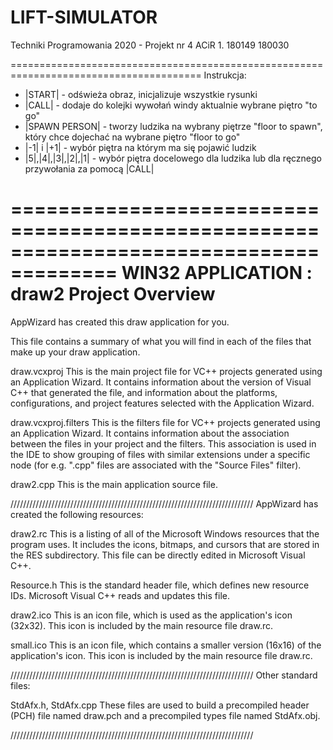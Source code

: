 # LIFT-SIMULATOR
Techniki Programowania 2020 - Projekt nr 4
ACiR 1.
180149 180030

=======================================================================================
Instrukcja:
- |START| - odświeża obraz, inicjalizuje wszystkie rysunki
- |CALL| - dodaje do kolejki wywołań windy aktualnie wybrane piętro "to go"
- |SPAWN PERSON| - tworzy ludzika na wybrany piętrze "floor to spawn", który
chce dojechać na wybrane piętro "floor to go"
- |-1| i |+1| - wybór piętra na którym ma się pojawić ludzik
- |5|,|4|,|3|,|2|,|1| - wybór piętra docelowego dla ludzika lub dla ręcznego przywołania za pomocą |CALL| 

=======================================================================================
    WIN32 APPLICATION : draw2 Project Overview
========================================================================================

AppWizard has created this draw application for you.

This file contains a summary of what you will find in each of the files that
make up your draw application.


draw.vcxproj
    This is the main project file for VC++ projects generated using an Application Wizard.
    It contains information about the version of Visual C++ that generated the file, and
    information about the platforms, configurations, and project features selected with the
    Application Wizard.

draw.vcxproj.filters
    This is the filters file for VC++ projects generated using an Application Wizard. 
    It contains information about the association between the files in your project 
    and the filters. This association is used in the IDE to show grouping of files with
    similar extensions under a specific node (for e.g. ".cpp" files are associated with the
    "Source Files" filter).

draw2.cpp
    This is the main application source file.

/////////////////////////////////////////////////////////////////////////////
AppWizard has created the following resources:

draw2.rc
    This is a listing of all of the Microsoft Windows resources that the
    program uses.  It includes the icons, bitmaps, and cursors that are stored
    in the RES subdirectory.  This file can be directly edited in Microsoft
    Visual C++.

Resource.h
    This is the standard header file, which defines new resource IDs.
    Microsoft Visual C++ reads and updates this file.

draw2.ico
    This is an icon file, which is used as the application's icon (32x32).
    This icon is included by the main resource file draw.rc.

small.ico
    This is an icon file, which contains a smaller version (16x16)
    of the application's icon. This icon is included by the main resource
    file draw.rc.

/////////////////////////////////////////////////////////////////////////////
Other standard files:

StdAfx.h, StdAfx.cpp
    These files are used to build a precompiled header (PCH) file
    named draw.pch and a precompiled types file named StdAfx.obj.

/////////////////////////////////////////////////////////////////////////////
